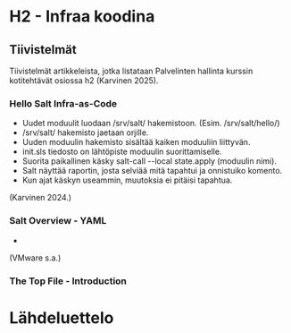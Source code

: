 # H2 - Infraa koodina

## Tiivistelmät

Tiivistelmät artikkeleista, jotka listataan Palvelinten hallinta kurssin kotitehtävät osiossa h2 (Karvinen 2025).

### Hello Salt Infra-as-Code

- Uudet moduulit luodaan /srv/salt/ hakemistoon. (Esim. /srv/salt/hello/)
- /srv/salt/ hakemisto jaetaan orjille.
- Uuden moduulin hakemisto sisältää kaiken moduuliin liittyvän.
- init.sls tiedosto on lähtöpiste moduulin suorittamiselle.
- Suorita paikallinen käsky salt-call --local state.apply (moduulin nimi).
- Salt näyttää raportin, josta selviää mitä tapahtui ja onnistuiko komento.
- Kun ajat käskyn useammin, muutoksia ei pitäisi tapahtua.

(Karvinen 2024.)

### Salt Overview - YAML

- 


(VMware s.a.)

### The Top File - Introduction


# Lähdeluettelo


